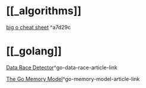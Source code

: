 # [[_algorithms]]
[big o cheat sheet](https://www.bigocheatsheet.com/) ^a7d29c
# [[_golang]]

[Data Race Detector](https://go.dev/doc/articles/race_detector)^go-data-race-article-link

[The Go Memory Model](https://go.dev/ref/mem)^go-memory-model-article-link


